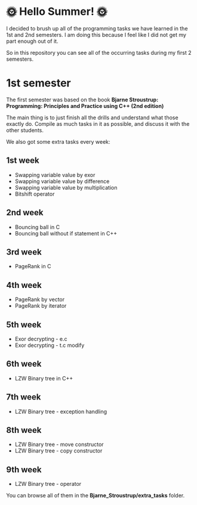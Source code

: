 # :sun_with_face: Hello Summer! :sun_with_face:
I decided to brush up all of the programming tasks we have learned in the 1st and 2nd semesters.
I am doing this because I feel like I did not get my part enough out of it.

So in this repository you can see all of the occurring tasks during my first 2 semesters.

# 1st semester
The first semester was based on the book **Bjarne Stroustrup: Programming: Principles and Practice using C++ (2nd edition)**

The main thing is to just finish all the drills and understand what those exactly do. Compile as much tasks in it as possible, and discuss it with the other students.

We also got some extra tasks every week:
## 1st week
  * Swapping variable value by exor
  * Swapping variable value by difference
  * Swapping variable value by multiplication
  * Bitshift operator
## 2nd week
  * Bouncing ball in C
  * Bouncing ball without if statement in C++
## 3rd week
  * PageRank in C
## 4th week
  * PageRank by vector
  * PageRank by iterator
## 5th week
  * Exor decrypting - e.c
  * Exor decrypting - t.c modify
## 6th week
  * LZW Binary tree in C++
## 7th week
  * LZW Binary tree - exception handling
## 8th week
  * LZW Binary tree - move constructor
  * LZW Binary tree - copy constructor
## 9th week
  * LZW Binary tree - operator

You can browse all of them in the **Bjarne_Stroustrup/extra_tasks** folder.
